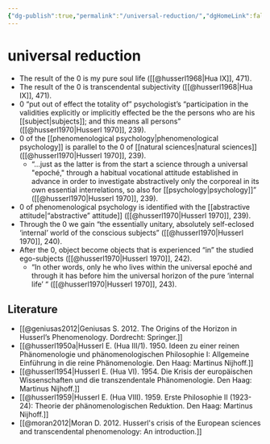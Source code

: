```yaml
---
{"dg-publish":true,"permalink":"/universal-reduction/","dgHomeLink":false,"dgPassFrontmatter":false}
---
```


# universal reduction
- The result of the 0 is my pure soul life ([[@husserl1968|Hua IX]], 471).
- The result of the 0 is transcendental subjectivity ([[@husserl1968|Hua IX]], 471).
- 0 “put out of effect the totality of” psychologist’s “participation in the validities explicitly or implicitly effected be the the persons who are his [[subject|subjects]]; and this means all persons” ([[@husserl1970|Husserl 1970]], 239).
- 0 of the [[phenomenological psychology|phenomenological psychology]] is parallel to the 0 of [[natural sciences|natural sciences]] ([[@husserl1970|Husserl 1970]], 239).
	- “…just as the latter is from the start a science through a universal "epoché," through a habitual vocational attitude established in advance in order to investigate abstractively only the corporeal in its own essential interrelations, so also for [[psychology|psychology]]” ([[@husserl1970|Husserl 1970]], 239).
- 0 of phenomenological psychology is identified with the [[abstractive attitude|“abstractive” attitude]] ([[@husserl1970|Husserl 1970]], 239).
- Through the 0 we gain “the essentially unitary, absolutely self-eclosed ‘internal’ world of the conscious subjects” ([[@husserl1970|Husserl 1970]], 240).
- After the 0, object become objects that is experienced “in” the studied ego-subjects ([[@husserl1970|Husserl 1970]], 242).
	- “In other words, only he who lives within the universal epoché and through it has before him the universal horizon of the pure ‘internal life’ “ ([[@husserl1970|Husserl 1970]], 243). 


## Literature
- [[@geniusas2012|Geniusas S. 2012. The Origins of the Horizon in Husserl’s Phenomenology. Dordrecht: Springer.]]
- [[@husserl1950a|Husserl E. (Hua III/1). 1950. Ideen zu einer reinen Phänomenologie und phänomenologischen Philosophie I: Allgemeine Einführung in die reine Phänomenologie. Den Haag: Martinus Nijhoff.]]
- [[@husserl1954|Husserl E. (Hua VI). 1954. Die Krisis der europäischen Wissenschaften und die transzendentale Phänomenologie. Den Haag: Martinus Nijhoff.]]
- [[@husserl1959|Husserl E. (Hua VIII). 1959. Erste Philosophie II (1923-24): Theorie der phänomenologischen Reduktion. Den Haag: Martinus Nijhoff.]]
- [[@moran2012|Moran D. 2012. Husserl's crisis of the European sciences and transcendental phenomenology: An introduction.]]


